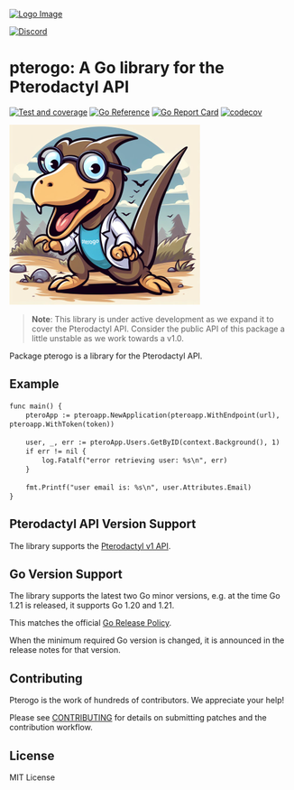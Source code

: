 [![Logo Image](https://static.wixstatic.com/media/2fced5_0e8439fd96084eeaab6606645eba6770~mv2.png)](https://elasthi.cc)

[![Discord](https://img.shields.io/discord/1183675601790443530?style=for-the-badge&logo=Discord&logoColor=White&label=Discord&labelColor=white)](https://discord.gg/UsZfE5C8Vc)

# pterogo: A Go library for the Pterodactyl API

[![Test and coverage](https://github.com/elasthicc/pterodactyl-go/actions/workflows/codeql-analysis.yml/badge.svg?branch=main)](https://github.com/elasthicc/pterodactyl-go/actions/workflows/codeql-analysis.yml)
[![Go Reference](https://pkg.go.dev/badge/github.com/elasthicc/pterodactyl-go#section-readme.svg)](https://pkg.go.dev/github.com/elasthicc/pterodactyl-go#section-readme)
[![Go Report Card](https://goreportcard.com/badge/github.com/elasthicc/pterodactyl-go)](https://goreportcard.com/report/github.com/elasthicc/pterodactyl-go)
[![codecov](https://codecov.io/gh/elasthicc/pterodactyl-go/graph/badge.svg?token=EIHRXJ7TYJ)](https://codecov.io/gh/elasthicc/pterodactyl-go)


![pterogo-maskot](media/pterogo_maskot.png)


> **Note**: This library is under active development as we expand it to cover
> the Pterodactyl API. Consider the public API of this package a little
> unstable as we work towards a v1.0.

Package pterogo is a library for the Pterodactyl API.

## Example

```golang
func main() {
	pteroApp := pteroapp.NewApplication(pteroapp.WithEndpoint(url), pteroapp.WithToken(token))

	user, _, err := pteroApp.Users.GetByID(context.Background(), 1)
	if err != nil {
		log.Fatalf("error retrieving user: %s\n", err)
	}

	fmt.Printf("user email is: %s\n", user.Attributes.Email)
}
```

## Pterodactyl API Version Support

The library supports the [Pterodactyl v1 API](https://dashflo.net/docs/api/pterodactyl/v1/).

## Go Version Support

The library supports the latest two Go minor versions, e.g. at the time Go 1.21 is released, it supports Go 1.20 and 1.21.

This matches the official [Go Release Policy](https://go.dev/doc/devel/release#policy).

When the minimum required Go version is changed, it is announced in the release notes for that version.


## Contributing

Pterogo is the work of hundreds of contributors. We appreciate your help!

Please see [CONTRIBUTING](CONTRIBUTING.md) for details on submitting patches and the contribution workflow.

## License
MIT License